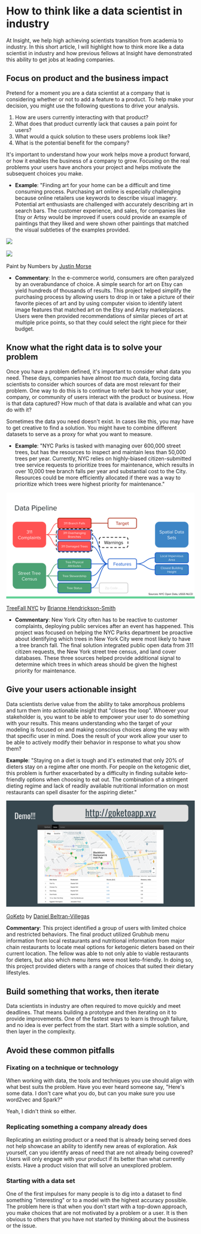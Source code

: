 
# How to think like a data scientist in industry

At Insight, we help high achieving scientists transition from academia to industry. In this short article, I will highlight how to think more like a data scientist in industry and how previous fellows at Insight have demonstrated this ability to get jobs at leading companies.


## Focus on product and the business impact

Pretend for a moment you are a data scientist at a company that is considering whether or not to add a feature to a product. To help make your decision, you might use the following questions to drive your analysis.

1) How are users currently interacting with that product? 
2) What does that product currently lack that causes a pain point for users?
3) What would a quick solution to these users problems look like?
4) What is the potential benefit for the company?

It's important to understand how your work helps move a product forward, or how it enables the business of a company to grow. Focusing on the real problems your users have anchors your project and helps motivate the subsequent choices you make.

- **Example**: "Finding art for your home can be a difficult and time consuming process. Purchasing art online is especially challenging because online retailers use keywords to describe visual imagery. Potential art enthusiasts are challenged with accurately describing art in search bars. The customer experience, and sales, for companies like Etsy or Artsy would be improved if users could provide an example of paintings that they liked and were shown other paintings that matched the visual subtleties of the examples provided.

![](./media/paintbynumbers.svg)

![](https://lh3.googleusercontent.com/jNcy3dKKlNbALPDXqrmTZgjF4hecNw4zmJzYM5RGQ1hll_2J1UMlqLBSnR4E06kbksWYWdeEUY7_NAEDRLfQywxCUv2gElJ5Od76Q0my2eewGSpNDpMX2aOKkDWbmnFXVo5MFTukajr5YU_d803zpMVxURjANZREDqNSR5kw4khS4ChYz2sTAtEnxD26-66n407e1XnGmVkLy-etuexq0t3KRT6bfF9bK_VL-CtCgu9oIGWosVDiSXGmo8ZLyCoXCLIsslwkc4rt2KxO6J0y9gXFSpwnuWoyTT5UozRvgpXH4OayQrmzU3SV3c2msJGkFMxzaVKgAwE5XWyMBuZSQ_J6yfWZzCYylmdtc0uGNhyCJWPSkPyAaSInIoTHt53x7BZUnQHCYuXXBMPBwXZjE72zhmjdnoAQfoFABGtwEUJ8OOcaDjBZ_QQA3ycdltbliMiB6BL0SsqcVh3depmr-4b7gH1hk4Z2OczQB8to1Ucppb6qsT3bNIxbADV5ghTS-qQKOj8GfGakjjfoDp4i95pWsAjCMFmgZgp28CAcniGyr1e8VfuhoYCahEhfaeCpDiWVG18awJl4Qg3lh2-FTbppcbrY0rRc3IoqiZl8oHRIrWq3BbqTlxoWexyZs-r2L56wopmskMbva6MVuCkAD8A1D7dEDtXgRRJQ2IpDcZ85TYrHTkxuVZI=w1280-h720-no)

Paint by Numbers by [Justin Morse](https://www.linkedin.com/in/jcmorse/)

- **Commentary**: In the e-commerce world, consumers are often paralyzed by an overabundance of choice. A simple search for art on Etsy can yield hundreds of thousands of results. This project helped simplify the purchasing process by allowing users to drop in or take a picture of their favorite pieces of art and by using computer vision to identify latent image features that matched art on the Etsy and Artsy marketplaces. Users were then provided recommendations of similar pieces of art at multiple price points, so that they could select the right piece for their budget.

## Know what the right data is to solve your problem

Once you have a problem defined, it's important to consider what data you need. These days, companies have almost *too much* data, forcing data scientists to consider which sources of data are most relevant for their problem. One way to do this is to continue to refer back to how your user, company, or community of users interact with the product or business. How is that data captured? How much of that data is available and what can you do with it?

Sometimes the data you need doesn't exist. In cases like this, you may have to get creative to find a solution. You might have to combine different datasets to serve as a proxy for what you want to measure.

- **Example**: "NYC Parks is tasked with managing over 600,000 street trees, but has the resources to inspect and maintain less than 50,000 trees per year. Currently, NYC relies on highly-biased citizen-submitted tree service requests to prioritize trees for maintenance, which results in over 10,000 tree branch falls per year and substantial cost to the City. Resources could be more efficiently allocated if there was a way to prioritize which trees were highest priority for maintenance."

![](./media/TreeFall_data.svg)

[TreeFall NYC](https://platform.insightdata.com/projects/treefall-nyc) by [Brianne Hendrickson-Smith](https://www.linkedin.com/in/briannekhsmith/)

- **Commentary**: New York City often has to be reactive to customer complaints, deploying public services after an event has happened. This project was focused on helping the NYC Parks department be proactive about identifying which trees in New York City were most likely to have a tree branch fall. The final solution integrated public open data from 311 citizen requests, the New York street tree census, and land cover databases. These three sources helped provide additional signal to determine which trees in which areas should be given the highest priority for maintenance. 

## Give your users actionable insight

Data scientists derive value from the ability to take amorphous problems and turn them into actionable insight that "closes the loop". Whoever your stakeholder is, you want to be able to empower your user to do something with your results. This means understanding who the target of your modeling is focused on and making conscious choices along the way with that specific user in mind. Does the result of your work allow your user to be able to actively modify their behavior in response to what you show them?

**Example**: "Staying on a diet is tough and it's estimated that only 20% of dieters stay on a regime after one month. For people on the ketogenic diet, this problem is further exacerbated by a difficulty in finding suitable keto-friendly options when choosing to eat out. The combination of a stringent dieting regime and lack of readily available nutritional information on most restaurants can spell disaster for the aspiring dieter."

![](./media/goketo.svg)

[GoKeto](https://platform.insightdata.com/projects/goketo) by [Daniel Beltran-Villegas](https://www.linkedin.com/in/daniel-beltran-villegas/)

**Commentary**: This project identified a group of users with limited choice and restricted behaviors. The final product utilized Grubhub menu information from local restaurants and nutritional information from major chain restaurants to locate meal options for ketogenic dieters based on their current location. The fellow was able to not only able to viable restaurants for dieters, but also which menu items were most keto-friendly. In doing so, this project provided dieters with a range of choices that suited their dietary lifestyles.


## Build something that works, then iterate

Data scientists in industry are often required to move quickly and meet deadlines. That means building a prototype and then iterating on it to provide improvements. One of the fastest ways to learn is through failure, and no idea is ever perfect from the start. Start with a simple solution, and then layer in the complexity.

## Avoid these common pitfalls

### Fixating on a technique or technology

When working with data, the tools and techniques you use should align with what best suits the problem. Have you ever heard someone say, "Here's some data. I don't care what you do, but can you make sure you use word2vec and Spark?" 

Yeah, I didn't think so either.

### Replicating something a company already does

Replicating an existing product or a need that is already being served does not help showcase an ability to identify new areas of exploration. Ask yourself, can you identify areas of need that are not already being covered? Users will only engage with your product if its better than what currently exists. Have a product vision  that will solve an unexplored problem.

### Starting with a data set

One of the first impulses for many people is to dig into a dataset to find something "interesting" or to a model with the highest accuracy possible. The problem here is that when you don't start with a top-down approach, you make choices that are not motivated by a problem or a user. It is then obvious to others that you have not started by thinking about the business or the issue.

<!--stackedit_data:
eyJoaXN0b3J5IjpbLTk4MjY1NzU4NSwyMTE1MjY0ODIsLTQ3Mz
kyNzI4NCwxNzQ0NTA2MjAwLC0zNTk1NjM2NzMsMTM1ODg1MTA2
NywyNjI3MTA1ODcsNjY2MjMzNzQyLC0xNjkyOTg0MDkwLDExNj
Q4MTc2NywtMTcwNDI0MTU3NV19
-->